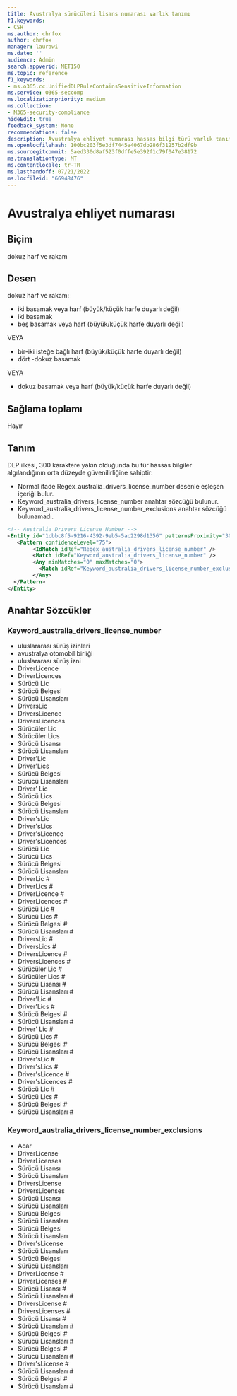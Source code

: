```yaml
---
title: Avustralya sürücüleri lisans numarası varlık tanımı
f1.keywords:
- CSH
ms.author: chrfox
author: chrfox
manager: laurawi
ms.date: ''
audience: Admin
search.appverid: MET150
ms.topic: reference
f1_keywords:
- ms.o365.cc.UnifiedDLPRuleContainsSensitiveInformation
ms.service: O365-seccomp
ms.localizationpriority: medium
ms.collection:
- M365-security-compliance
hideEdit: true
feedback_system: None
recommendations: false
description: Avustralya ehliyet numarası hassas bilgi türü varlık tanımı.
ms.openlocfilehash: 100bc203f5e3df7445e4067db286f31257b2df9b
ms.sourcegitcommit: 5aed330d8af523f0dffe5e392f1c79f047e38172
ms.translationtype: MT
ms.contentlocale: tr-TR
ms.lasthandoff: 07/21/2022
ms.locfileid: "66948476"
---
```

# <a name="australia-drivers-license-number"></a>Avustralya ehliyet numarası

## <a name="format"></a>Biçim

dokuz harf ve rakam

## <a name="pattern"></a>Desen

dokuz harf ve rakam:

- iki basamak veya harf (büyük/küçük harfe duyarlı değil)
- iki basamak
- beş basamak veya harf (büyük/küçük harfe duyarlı değil)

VEYA

- bir-iki isteğe bağlı harf (büyük/küçük harfe duyarlı değil)
- dört -dokuz basamak

VEYA

- dokuz basamak veya harf (büyük/küçük harfe duyarlı değil)

## <a name="checksum"></a>Sağlama toplamı

Hayır

## <a name="definition"></a>Tanım

DLP ilkesi, 300 karaktere yakın olduğunda bu tür hassas bilgiler algılandığının orta düzeyde güvenilirliğine sahiptir:

- Normal ifade Regex_australia_drivers_license_number desenle eşleşen içeriği bulur.
- Keyword_australia_drivers_license_number anahtar sözcüğü bulunur.
- Keyword_australia_drivers_license_number_exclusions anahtar sözcüğü bulunamadı.

```xml
<!-- Australia Drivers License Number -->
<Entity id="1cbbc8f5-9216-4392-9eb5-5ac2298d1356" patternsProximity="300" recommendedConfidence="75">
   <Pattern confidenceLevel="75">
        <IdMatch idRef="Regex_australia_drivers_license_number" />
        <Match idRef="Keyword_australia_drivers_license_number" />
        <Any minMatches="0" maxMatches="0">
          <Match idRef="Keyword_australia_drivers_license_number_exclusions" />
        </Any>
  </Pattern>
</Entity>
```

## <a name="keywords"></a>Anahtar Sözcükler

### <a name="keyword_australia_drivers_license_number"></a>Keyword_australia_drivers_license_number

- uluslararası sürüş izinleri
- avustralya otomobil birliği
- uluslararası sürüş izni
- DriverLicence
- DriverLicences
- Sürücü Lic
- Sürücü Belgesi
- Sürücü Lisansları
- DriversLic
- DriversLicence
- DriversLicences
- Sürücüler Lic
- Sürücüler Lics
- Sürücü Lisansı
- Sürücü Lisansları
- Driver'Lic
- Driver'Lics
- Sürücü Belgesi
- Sürücü Lisansları
- Driver' Lic
- Sürücü Lics
- Sürücü Belgesi
- Sürücü Lisansları
- Driver'sLic
- Driver'sLics
- Driver'sLicence
- Driver'sLicences
- Sürücü Lic
- Sürücü Lics
- Sürücü Belgesi
- Sürücü Lisansları
- DriverLic #
- DriverLics #
- DriverLicence #
- DriverLicences #
- Sürücü Lic #
- Sürücü Lics #
- Sürücü Belgesi #
- Sürücü Lisansları #
- DriversLic #
- DriversLics #
- DriversLicence #
- DriversLicences #
- Sürücüler Lic #
- Sürücüler Lics #
- Sürücü Lisansı #
- Sürücü Lisansları #
- Driver'Lic #
- Driver'Lics #
- Sürücü Belgesi #
- Sürücü Lisansları #
- Driver' Lic #
- Sürücü Lics #
- Sürücü Belgesi #
- Sürücü Lisansları #
- Driver'sLic #
- Driver'sLics #
- Driver'sLicence #
- Driver'sLicences #
- Sürücü Lic #
- Sürücü Lics #
- Sürücü Belgesi #
- Sürücü Lisansları #

### <a name="keyword_australia_drivers_license_number_exclusions"></a>Keyword_australia_drivers_license_number_exclusions

- Acar
- DriverLicense
- DriverLicenses
- Sürücü Lisansı
- Sürücü Lisansları
- DriversLicense
- DriversLicenses
- Sürücü Lisansı
- Sürücü Lisansları
- Sürücü Belgesi
- Sürücü Lisansları
- Sürücü Belgesi
- Sürücü Lisansları
- Driver'sLicense
- Sürücü Lisansları
- Sürücü Belgesi
- Sürücü Lisansları
- DriverLicense #
- DriverLicenses #
- Sürücü Lisansı #
- Sürücü Lisansları #
- DriversLicense #
- DriversLicenses #
- Sürücü Lisansı #
- Sürücü Lisansları #
- Sürücü Belgesi #
- Sürücü Lisansları #
- Sürücü Belgesi #
- Sürücü Lisansları #
- Driver'sLicense #
- Sürücü Lisansları #
- Sürücü Belgesi #
- Sürücü Lisansları #
